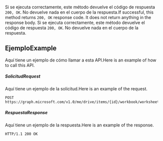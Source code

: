 <span data-ttu-id="c2f50-p102">Si se ejecuta correctamente, este método devuelve el código de respuesta `200, OK`. No devuelve nada en el cuerpo de la respuesta.</span><span class="sxs-lookup"><span data-stu-id="c2f50-p102">If successful, this method returns `200, OK` response code. It does not return anything in the response body.</span></span>
Si se ejecuta correctamente, este método devuelve el código de respuesta `200, OK`. No devuelve nada en el cuerpo de la respuesta.

## <span data-ttu-id="c2f50-117">Ejemplo</span><span class="sxs-lookup"><span data-stu-id="c2f50-117">Example</span></span>
<a id="example" class="xliff"></a>
<span data-ttu-id="c2f50-118">Aquí tiene un ejemplo de cómo llamar a esta API.</span><span class="sxs-lookup"><span data-stu-id="c2f50-118">Here is an example of how to call this API.</span></span>
##### <span data-ttu-id="c2f50-119">Solicitud</span><span class="sxs-lookup"><span data-stu-id="c2f50-119">Request</span></span>
<a id="request" class="xliff"></a>
<span data-ttu-id="c2f50-120">Aquí tiene un ejemplo de la solicitud.</span><span class="sxs-lookup"><span data-stu-id="c2f50-120">Here is an example of the request.</span></span>
<!-- {
  "blockType": "request",
  "name": "chartlineformat_clear"
}-->
```http
POST https://graph.microsoft.com/v1.0/me/drive/items/{id}/workbook/worksheets/{id|name}/charts(<name>)/axes/seriesaxis/format/line/clear
```

##### <span data-ttu-id="c2f50-121">Respuesta</span><span class="sxs-lookup"><span data-stu-id="c2f50-121">Response</span></span>
<a id="response" class="xliff"></a>
<span data-ttu-id="c2f50-122">Aquí tiene un ejemplo de la respuesta.</span><span class="sxs-lookup"><span data-stu-id="c2f50-122">Here is an example of the response.</span></span> 
<!-- {
  "blockType": "response",
  "truncated": true,
  "@odata.type": "microsoft.graph.none"
} -->
```http
HTTP/1.1 200 OK
```

<!-- uuid: 8fcb5dbc-d5aa-4681-8e31-b001d5168d79
2015-10-25 14:57:30 UTC -->
<!-- {
  "type": "#page.annotation",
  "description": "ChartLineFormat: clear",
  "keywords": "",
  "section": "documentation",
  "tocPath": ""
}-->